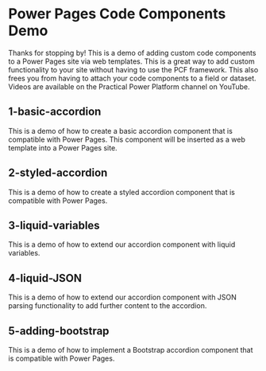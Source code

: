 # Power Pages Code Components Demo
Thanks for stopping by! This is a demo of adding custom code components to a Power Pages site via web templates. This is a great way to add custom functionality to your site without having to use the PCF framework. This also frees you from having to attach your code components to a field or dataset. Videos are available on the Practical Power Platform channel on YouTube.

## 1-basic-accordion
This is a demo of how to create a basic accordion component that is compatible with Power Pages. This component will be inserted as a web template into a Power Pages site.

## 2-styled-accordion
This is a demo of how to create a styled accordion component that is compatible with Power Pages.

## 3-liquid-variables
This is a demo of how to extend our accordion component with liquid variables.

## 4-liquid-JSON
This is a demo of how to extend our accordion component with JSON parsing functionality to add further content to the accordion.

## 5-adding-bootstrap
This is a demo of how to implement a Bootstrap accordion component that is compatible with Power Pages.